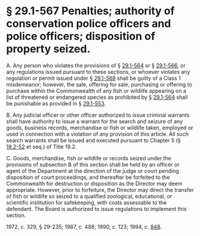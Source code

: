 # § 29.1-567 Penalties; authority of conservation police officers and police officers; disposition of property seized.

<p>A. Any person who violates the provisions of § <a href='http://law.lis.virginia.gov/vacode/29.1-564/'>29.1-564</a> or § <a href='http://law.lis.virginia.gov/vacode/29.1-566/'>29.1-566</a>, or any regulations issued pursuant to these sections, or whoever violates any regulation or permit issued under § <a href='http://law.lis.virginia.gov/vacode/29.1-568/'>29.1-568</a> shall be guilty of a Class 1 misdemeanor; however, the sale, offering for sale, purchasing or offering to purchase within the Commonwealth of any fish or wildlife appearing on a list of threatened or endangered species as prohibited by § <a href='http://law.lis.virginia.gov/vacode/29.1-564/'>29.1-564</a> shall be punishable as provided in § <a href='http://law.lis.virginia.gov/vacode/29.1-553/'>29.1-553</a>.</p><p>B. Any judicial officer or other officer authorized to issue criminal warrants shall have authority to issue a warrant for the search and seizure of any goods, business records, merchandise or fish or wildlife taken, employed or used in connection with a violation of any provision of this article. All such search warrants shall be issued and executed pursuant to Chapter 5 (§ <a href='http://law.lis.virginia.gov/vacode/19.2-52/'>19.2-52</a> et seq.) of Title 19.2.</p><p>C. Goods, merchandise, fish or wildlife or records seized under the provisions of subsection B of this section shall be held by an officer or agent of the Department at the direction of the judge or court pending disposition of court proceedings, and thereafter be forfeited to the Commonwealth for destruction or disposition as the Director may deem appropriate. However, prior to forfeiture, the Director may direct the transfer of fish or wildlife so seized to a qualified zoological, educational, or scientific institution for safekeeping, with costs assessable to the defendant. The Board is authorized to issue regulations to implement this section.</p><p>1972, c. 329, § 29-235; 1987, c. 488; 1990, c. 123; 1994, c. <a href='http://lis.virginia.gov/cgi-bin/legp604.exe?941+ful+CHAP0848'>848</a>.</p>